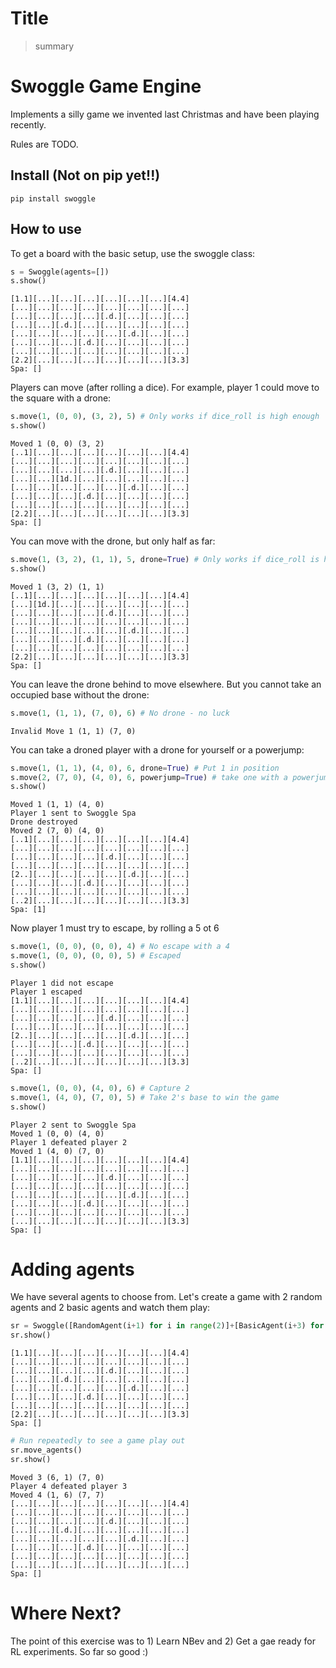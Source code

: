 <!--

#################################################
### THIS FILE WAS AUTOGENERATED! DO NOT EDIT! ###
#################################################
# file to edit: index.ipynb
# command to build the docs after a change: nbdev_build_docs

-->

# Title

> summary


# Swoggle Game Engine

Implements a silly game we invented last Christmas and have been playing recently.

Rules are TODO.

## Install (Not on pip yet!!)

`pip install swoggle`

## How to use

To get a board with the basic setup, use the swoggle class:
<div class="codecell" markdown="1">
<div class="input_area" markdown="1">

```python
s = Swoggle(agents=[])
s.show()
```

</div>
<div class="output_area" markdown="1">

    [1.1][...][...][...][...][...][...][4.4]
    [...][...][...][...][...][...][...][...]
    [...][...][...][...][.d.][...][...][...]
    [...][...][.d.][...][...][...][...][...]
    [...][...][...][...][...][.d.][...][...]
    [...][...][...][.d.][...][...][...][...]
    [...][...][...][...][...][...][...][...]
    [2.2][...][...][...][...][...][...][3.3]
    Spa: []


</div>

</div>

Players can move (after rolling a dice). For example, player 1 could move to the square with a drone:
<div class="codecell" markdown="1">
<div class="input_area" markdown="1">

```python
s.move(1, (0, 0), (3, 2), 5) # Only works if dice_roll is high enough
s.show()
```

</div>
<div class="output_area" markdown="1">

    Moved 1 (0, 0) (3, 2)
    [..1][...][...][...][...][...][...][4.4]
    [...][...][...][...][...][...][...][...]
    [...][...][...][...][.d.][...][...][...]
    [...][...][1d.][...][...][...][...][...]
    [...][...][...][...][...][.d.][...][...]
    [...][...][...][.d.][...][...][...][...]
    [...][...][...][...][...][...][...][...]
    [2.2][...][...][...][...][...][...][3.3]
    Spa: []


</div>

</div>

You can move with the drone, but only half as far:
<div class="codecell" markdown="1">
<div class="input_area" markdown="1">

```python
s.move(1, (3, 2), (1, 1), 5, drone=True) # Only works if dice_roll is high enough
s.show()
```

</div>
<div class="output_area" markdown="1">

    Moved 1 (3, 2) (1, 1)
    [..1][...][...][...][...][...][...][4.4]
    [...][1d.][...][...][...][...][...][...]
    [...][...][...][...][.d.][...][...][...]
    [...][...][...][...][...][...][...][...]
    [...][...][...][...][...][.d.][...][...]
    [...][...][...][.d.][...][...][...][...]
    [...][...][...][...][...][...][...][...]
    [2.2][...][...][...][...][...][...][3.3]
    Spa: []


</div>

</div>

You can leave the drone behind to move elsewhere. But you cannot take an occupied base without the drone:
<div class="codecell" markdown="1">
<div class="input_area" markdown="1">

```python
s.move(1, (1, 1), (7, 0), 6) # No drone - no luck
```

</div>
<div class="output_area" markdown="1">

    Invalid Move 1 (1, 1) (7, 0)


</div>

</div>

You can take a droned player with a drone for yourself or a powerjump:
<div class="codecell" markdown="1">
<div class="input_area" markdown="1">

```python
s.move(1, (1, 1), (4, 0), 6, drone=True) # Put 1 in position
s.move(2, (7, 0), (4, 0), 6, powerjump=True) # take one with a powerjump
s.show()
```

</div>
<div class="output_area" markdown="1">

    Moved 1 (1, 1) (4, 0)
    Player 1 sent to Swoggle Spa
    Drone destroyed
    Moved 2 (7, 0) (4, 0)
    [..1][...][...][...][...][...][...][4.4]
    [...][...][...][...][...][...][...][...]
    [...][...][...][...][.d.][...][...][...]
    [...][...][...][...][...][...][...][...]
    [2..][...][...][...][...][.d.][...][...]
    [...][...][...][.d.][...][...][...][...]
    [...][...][...][...][...][...][...][...]
    [..2][...][...][...][...][...][...][3.3]
    Spa: [1]


</div>

</div>

Now player 1 must try to escape, by rolling a 5 ot 6
<div class="codecell" markdown="1">
<div class="input_area" markdown="1">

```python
s.move(1, (0, 0), (0, 0), 4) # No escape with a 4
s.move(1, (0, 0), (0, 0), 5) # Escaped
s.show()
```

</div>
<div class="output_area" markdown="1">

    Player 1 did not escape
    Player 1 escaped
    [1.1][...][...][...][...][...][...][4.4]
    [...][...][...][...][...][...][...][...]
    [...][...][...][...][.d.][...][...][...]
    [...][...][...][...][...][...][...][...]
    [2..][...][...][...][...][.d.][...][...]
    [...][...][...][.d.][...][...][...][...]
    [...][...][...][...][...][...][...][...]
    [..2][...][...][...][...][...][...][3.3]
    Spa: []


</div>

</div>
<div class="codecell" markdown="1">
<div class="input_area" markdown="1">

```python
s.move(1, (0, 0), (4, 0), 6) # Capture 2
s.move(1, (4, 0), (7, 0), 5) # Take 2's base to win the game
s.show()
```

</div>
<div class="output_area" markdown="1">

    Player 2 sent to Swoggle Spa
    Moved 1 (0, 0) (4, 0)
    Player 1 defeated player 2
    Moved 1 (4, 0) (7, 0)
    [1.1][...][...][...][...][...][...][4.4]
    [...][...][...][...][...][...][...][...]
    [...][...][...][...][.d.][...][...][...]
    [...][...][...][...][...][...][...][...]
    [...][...][...][...][...][.d.][...][...]
    [...][...][...][.d.][...][...][...][...]
    [...][...][...][...][...][...][...][...]
    [...][...][...][...][...][...][...][3.3]
    Spa: []


</div>

</div>

# Adding agents

We have several agents to choose from. Let's create a game with 2 random agents and 2 basic agents and watch them play:
<div class="codecell" markdown="1">
<div class="input_area" markdown="1">

```python
sr = Swoggle([RandomAgent(i+1) for i in range(2)]+[BasicAgent(i+3) for i in range(2)])
sr.show()
```

</div>
<div class="output_area" markdown="1">

    [1.1][...][...][...][...][...][...][4.4]
    [...][...][...][...][...][...][...][...]
    [...][...][...][...][.d.][...][...][...]
    [...][...][.d.][...][...][...][...][...]
    [...][...][...][...][...][.d.][...][...]
    [...][...][...][.d.][...][...][...][...]
    [...][...][...][...][...][...][...][...]
    [2.2][...][...][...][...][...][...][3.3]
    Spa: []


</div>

</div>
<div class="codecell" markdown="1">
<div class="input_area" markdown="1">

```python
# Run repeatedly to see a game play out
sr.move_agents()
sr.show()
```

</div>
<div class="output_area" markdown="1">

    Moved 3 (6, 1) (7, 0)
    Player 4 defeated player 3
    Moved 4 (1, 6) (7, 7)
    [...][...][...][...][...][...][...][4.4]
    [...][...][...][...][...][...][...][...]
    [...][...][...][...][.d.][...][...][...]
    [...][...][.d.][...][...][...][...][...]
    [...][...][...][...][...][.d.][...][...]
    [...][...][...][.d.][...][...][...][...]
    [...][...][...][...][...][...][...][...]
    [...][...][...][...][...][...][...][...]
    Spa: []


</div>

</div>

# Where Next?

The point of this exercise was to 1) Learn NBev and 2) Get a gae ready for RL experiments. So far so good :)

